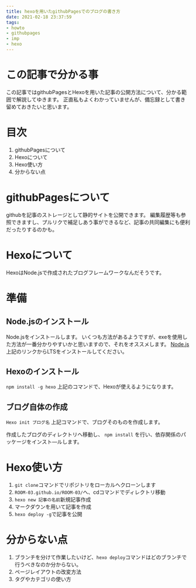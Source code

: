 ```yaml
---
title: hexoを用いたgithubPagesでのブログの書き方
date: 2021-02-18 23:37:59
tags:
- howto
- githubpages
- imp
- hexo
---
```


# この記事で分かる事
この記事ではgithubPagesとHexoを用いた記事の公開方法について、分かる範囲で解説してゆきます。
正直私もよくわかっていませんが、備忘録として書き留めておきたいと思います。

# 目次
1. githubPagesについて
2. Hexoについて
3. Hexo使い方
4. 分からない点

# githubPagesについて
githubを記事のストレージとして静的サイトを公開できます。
編集履歴等も参照できますし、プルリクで補足しあう事ができるなど、記事の共同編集にも便利だったりするのかも。

# Hexoについて
HexoはNode.jsで作成されたブログフレームワークなんだそうです。

# 準備

## Node.jsのインストール
Node.jsをインストールします。
いくつも方法があるようですが、exeを使用した方法が一番分かりやすいかと思いますので、それをオススメします。
[Node.js](https://nodejs.org/ja/)
上記のリンクからLTSをインストールしてください。

## Hexoのインストール
```npm install -g hexo```
上記のコマンドで、Hexoが使えるようになります。

## ブログ自体の作成
```Hexo init ブログ名```
上記コマンドで、ブログそのものを作成します。

作成したブログのディレクトリへ移動し、
```npm install```
を行い、依存関係のパッケージをインスト―ルします。


# Hexo使い方
1. ```git clone```コマンドでリポジトリをローカルへクローンします
2. ```ROOM-03.github.io/ROOM-03/```へ、cdコマンドでディレクトリ移動
3. ```hexo new 記事の名前```新規記事作成
4. マークダウンを用いて記事を作成
5. ```hexo deploy -g```で記事を公開

# 分からない点
1. ブランチを分けて作業したいけど、```hexo deploy```コマンドはどのブランチで行うべきなのか分からない。
2. ページレイアウトの改変方法
3. タグやカテゴリの使い方
